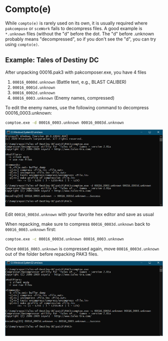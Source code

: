 # Compto(e)
While `compto(e)` is rarely used on its own, it is usually required where `pakcompose` or `sceWork` fails to decompress files.  A good example is `*.unknown` files (without the "d" before the dot.  The "d" before .unknown probably means "decompressed", so if you don't see the "d", you can try using `compto(e)`.

## Example: Tales of Destiny DC
After unpacking 00016.pak3 with pakcomposer.exe, you have 4 files

1. `00016_0000d.unknown` (Battle text, e.g., BLAST CALIBER)
2. `00016_0001d.unknown`
3. `00016_0002d.unknown`
4. `00016_0003.unknown` (Enemy names, compressed)

To edit the enemy names, use the following command to decompress 00016_0003.unknown:
```cmd
comptoe.exe -d 00016_0003.unknown 00016_0003d.unknown
```
![](comptoe_01.png)

Edit `00016_0003d.unknown` with your favorite hex editor and save as usual

When repacking, make sure to compress `00016_0003d.unknown` back to `00016_0003.unknown` first:
```cmd
comptoe.exe -c 00016_0003d.unknown 00016_0003.unknown
```

Once `00016_0003.unknown` is compressed again, move `00016_0003d.unknown` out of the folder before repacking PAK3 files.

![](comptoe_02.png)